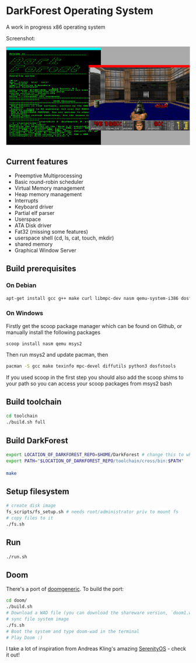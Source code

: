 # DarkForest Operating System

A work in progress x86 operating system

Screenshot:

![Screenshot](images/screenshot.png "Screenshot")

## Current features

- Preemptive Multiprocessing
- Basic round-robin scheduler
- Virtual Memory management
- Heap memory management
- Interrupts
- Keyboard driver
- Partial elf parser
- Userspace
- ATA Disk driver
- Fat32 (missing some features)
- userspace shell (cd, ls, cat, touch, mkdir)
- shared memory
- Graphical Window Server

## Build prerequisites

### On Debian
```bash
apt-get install gcc g++ make curl libmpc-dev nasm qemu-system-i386 dosfstools
```

### On Windows
Firstly get the scoop package manager which can be found on Github, or manually install the following packages
```batch
scoop install nasm qemu msys2 
```

Then run msys2 and update pacman, then
```bash
pacman -S gcc make texinfo mpc-devel diffutils python3 dosfstools
```
If you used scoop in the first step you should also add the scoop shims to your path so you can access your scoop packages from msys2 bash

## Build toolchain
```bash
cd toolchain
./build.sh full
```

## Build DarkForest
```bash
export LOCATION_OF_DARKFOREST_REPO=$HOME/DarkForest # change this to where you have placed the repo
export PATH="$LOCATION_OF_DARKFOREST_REPO/toolchain/cross/bin:$PATH"

make
```

## Setup filesystem
```bash
# create disk image
fs_scripts/fs_setup.sh # needs root/administrator priv to mount fs
# copy files to it
./fs.sh
```

## Run
```bash
./run.sh
```

## Doom
There's a port of [doomgeneric](https://github.com/ozkl/doomgeneric).
To build the port:
```bash
cd doom/
./build.sh
# Download a WAD file (you can download the shareware version, `doom1.wad`) and put it in `doom/doomgeneric/doomgeneric`.
# sync file system image
./fs.sh
# Boot the system and type doom-wad in the terminal
# Play Doom :)
```


I take a lot of inspiration from Andreas Kling's amazing [SerenityOS](https://github.com/SerenityOS/serenity) - check it out!


